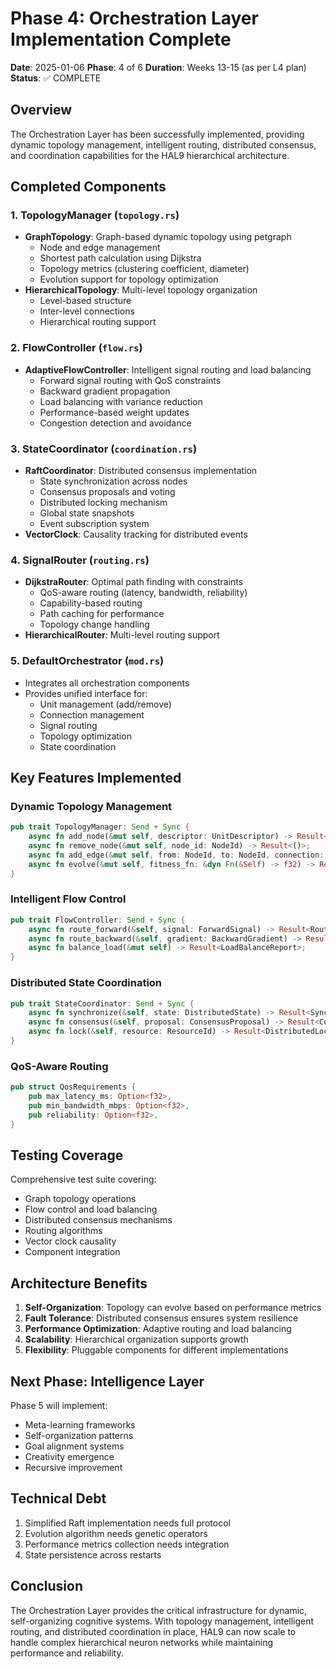 # Phase 4: Orchestration Layer Implementation Complete

**Date**: 2025-01-06
**Phase**: 4 of 6
**Duration**: Weeks 13-15 (as per L4 plan)
**Status**: ✅ COMPLETE

## Overview

The Orchestration Layer has been successfully implemented, providing dynamic topology management, intelligent routing, distributed consensus, and coordination capabilities for the HAL9 hierarchical architecture.

## Completed Components

### 1. TopologyManager (`topology.rs`)
- **GraphTopology**: Graph-based dynamic topology using petgraph
  - Node and edge management
  - Shortest path calculation using Dijkstra
  - Topology metrics (clustering coefficient, diameter)
  - Evolution support for topology optimization
- **HierarchicalTopology**: Multi-level topology organization
  - Level-based structure
  - Inter-level connections
  - Hierarchical routing support

### 2. FlowController (`flow.rs`)
- **AdaptiveFlowController**: Intelligent signal routing and load balancing
  - Forward signal routing with QoS constraints
  - Backward gradient propagation
  - Load balancing with variance reduction
  - Performance-based weight updates
  - Congestion detection and avoidance

### 3. StateCoordinator (`coordination.rs`)
- **RaftCoordinator**: Distributed consensus implementation
  - State synchronization across nodes
  - Consensus proposals and voting
  - Distributed locking mechanism
  - Global state snapshots
  - Event subscription system
- **VectorClock**: Causality tracking for distributed events

### 4. SignalRouter (`routing.rs`)
- **DijkstraRouter**: Optimal path finding with constraints
  - QoS-aware routing (latency, bandwidth, reliability)
  - Capability-based routing
  - Path caching for performance
  - Topology change handling
- **HierarchicalRouter**: Multi-level routing support

### 5. DefaultOrchestrator (`mod.rs`)
- Integrates all orchestration components
- Provides unified interface for:
  - Unit management (add/remove)
  - Connection management
  - Signal routing
  - Topology optimization
  - State coordination

## Key Features Implemented

### Dynamic Topology Management
```rust
pub trait TopologyManager: Send + Sync {
    async fn add_node(&mut self, descriptor: UnitDescriptor) -> Result<NodeId>;
    async fn remove_node(&mut self, node_id: NodeId) -> Result<()>;
    async fn add_edge(&mut self, from: NodeId, to: NodeId, connection: Connection) -> Result<()>;
    async fn evolve(&mut self, fitness_fn: &dyn Fn(&Self) -> f32) -> Result<()>;
}
```

### Intelligent Flow Control
```rust
pub trait FlowController: Send + Sync {
    async fn route_forward(&self, signal: ForwardSignal) -> Result<RoutingDecision>;
    async fn route_backward(&self, gradient: BackwardGradient) -> Result<RoutingDecision>;
    async fn balance_load(&mut self) -> Result<LoadBalanceReport>;
}
```

### Distributed State Coordination
```rust
pub trait StateCoordinator: Send + Sync {
    async fn synchronize(&self, state: DistributedState) -> Result<SyncResult>;
    async fn consensus(&self, proposal: ConsensusProposal) -> Result<ConsensusResult>;
    async fn lock(&self, resource: ResourceId) -> Result<DistributedLock>;
}
```

### QoS-Aware Routing
```rust
pub struct QosRequirements {
    pub max_latency_ms: Option<f32>,
    pub min_bandwidth_mbps: Option<f32>,
    pub reliability: Option<f32>,
}
```

## Testing Coverage

Comprehensive test suite covering:
- Graph topology operations
- Flow control and load balancing
- Distributed consensus mechanisms
- Routing algorithms
- Vector clock causality
- Component integration

## Architecture Benefits

1. **Self-Organization**: Topology can evolve based on performance metrics
2. **Fault Tolerance**: Distributed consensus ensures system resilience
3. **Performance Optimization**: Adaptive routing and load balancing
4. **Scalability**: Hierarchical organization supports growth
5. **Flexibility**: Pluggable components for different implementations

## Next Phase: Intelligence Layer

Phase 5 will implement:
- Meta-learning frameworks
- Self-organization patterns
- Goal alignment systems
- Creativity emergence
- Recursive improvement

## Technical Debt

1. Simplified Raft implementation needs full protocol
2. Evolution algorithm needs genetic operators
3. Performance metrics collection needs integration
4. State persistence across restarts

## Conclusion

The Orchestration Layer provides the critical infrastructure for dynamic, self-organizing cognitive systems. With topology management, intelligent routing, and distributed coordination in place, HAL9 can now scale to handle complex hierarchical neuron networks while maintaining performance and reliability.